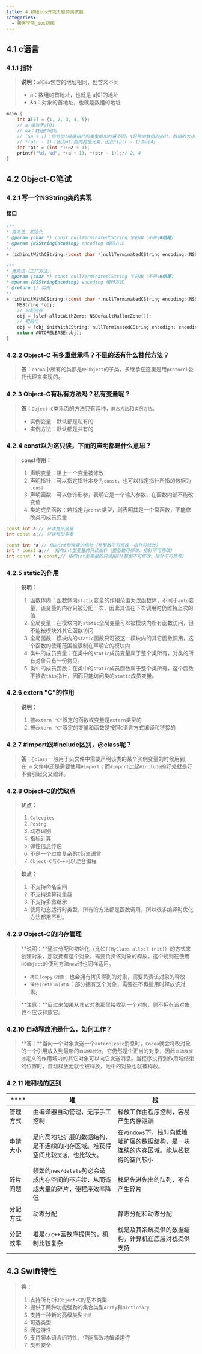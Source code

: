 ```yaml
---
title: 4 初级ios开发工程师面试题
categories:
  - 极客学院_ios初级
---
```



## 4.1 c语言

### 4.1.1 指针
>**说明：**`a`和`&a`包含的地址相同，但含义不同
>+ a：数组的首地址，也就是 a[0]的地址
>+ &a：对象的首地址，也就是数组的地址

```cpp
main {
	int a[5] = {1, 2, 3, 4, 5};
	// a:相当于a[0]
	// &a：数组的地址
	// (&a + 1)：指针加1根据指针的类型增加的量不同，a是指向数组的指针，数组的大小为5个Int，因此(&a + 1)指向a[5]（溢出）
	// *(ptr - 1)：因为ptr指向的是元素，因此*(ptr - 1)为a[4]
	int *ptr = (int *)(&a + 1);
	printf("%d, %d", *(a + 1), *(ptr - 1));// 2, 4
}
```

## 4.2 Object-C笔试

### 4.2.1  写一个NSString类的实现

#### 接口

```objective-c
/**
* 类方法：初始化
* @param {char *} const nullTerminatedCString 字符串（不带\0结尾）
* @param {NSStringEncoding} encoding 编码方式
*/
+ (id)initWithCString:(const char *)nullTerminatedCString encoding:(NSStringEncoding)encoding;

/**
* 类方法（工厂方法）
* @param {char *} const nullTerminatedCString 字符串（不带\0结尾）
* @param {NSStringEncoding} encoding 编码方式
* @return {} 实例
*/
+ (id)initWithCString:(const char *)nullTerminatedCString encoding:(NSStringEncoding)encoding {
	NSString *obj;
	// 分配内存
	obj = [slef allocWithZero: NSDefaultMallocZone()];
	// 初始化
	obj = [obj initWithCString: nullTerminatedCString encodign: encoding];
	return AUTORELEASE(obj);
}
```

### 4.2.2 Object-C 有多重继承吗？不是的话有什么替代方法？
>**答：**`cocoa`中所有的类都是`NSObject`的子类，多继承在这里是用`protocol`委托代理来实现的。

### 4.2.3 Object-C有私有方法吗？私有变量呢？
>**答：**`Object-C`类里面的方法只有两种，`静态方法`和`实例方法`。
>+ 实例变量：默认都是私有的
>+ 实例方法：默认都是共有的

### 4.2.4 const以为这只读，下面的声明都是什么意思？
>**const作用：**
>1. 声明变量：阻止一个变量被修改 
>2. 声明指针：可以指定指针本身为`const`，也可以指定指针所指的数据为`const`
>3. 声明函数：可以修饰形参，表明它是一个输入参数，在函数内部不能改变值
>4. 类的成员函数：若指定为`const`类型，则表明其是一个常函数，不能修改类的成员变量

```cpp
const int a;// 只读整形变量
int const a;// 只读整形变量

const int *a;// 指向int型常量的指针（整型数不可修改，指针可修改）
int * const a;//  指向int型变量的只读指针（整型数可修改，指针不可修改）
int const * a const;// 指向int型常量的只读指针(整型不可修改，指针不可修改)
```

### 4.2.5 static的作用
>**说明：**
>1. 函数体内：函数体内`static`变量的作用范围为改函数体，不同于`auto`变量，该变量的内存只被分配一次，因此其值在下次调用时仍维持上次的值
>2. 全局变量：在模块内的`static`全局变量可以被模块内所有函数访问，但不能被模块外其它函数访问
>3. 全局函数：模块内的`static`函数只可被这一模块内的其它函数调用，这个函数的使用范围被限制在声明它的模块内
>4. 类中的成员变量：在类中的`static`成员变量属于整个类所有，对类的所有对象只有一份拷贝。
>5. 类中的成员函数：在类中的`static`成员函数属于整个类所有，这个函数不接收`this`指针，因而只能访问类的`static`成员变量。

### 4.2.6 extern "C"的作用
>**说明：**
>1. 被`extern "C"`限定的函数或变量是`extern`类型的
>2. 被`extern "C"`限定的变量和函数是按照`C`语言方式编译和链接的

### 4.2.7 #import跟#include区别，@class呢？
>**答：**`@class`一般用于头文件中需要声明该类的某个实例变量的时候用到，在`.m`
文件中还是需要使用`#import`；而`#import`比起`#include`的好处就是好不会引起交叉编译。

### 4.2.8 Object-C的优缺点
>**优点：**
>1. `Cateogies`
>2. `Posing`
>3. 动态识别
>4. 指标计算
>5. 弹性信息传递
>6. 不是一个过度复杂的`C`衍生语言
>7. `Object-C`与`C++`可以混合编程

>**缺点：**
>1. 不支持命名空间
>2. 不支持运算符重载
>3. 不支持多重继承
>4. 使用动态运行时类型，所有的方法都是函数调用，所以很多编译时优化方法都用不到。

### 4.2.9 Object-C的内存管理
>**说明：**通过分配和初始化（比如`[[MyClass alloc] init]`）的方式来创建对象，那就拥有这个对象，需要负责该对象的释放。这个规则在使用`NSObject`的便利方法`new`时也同样适用。
>+ `拷贝(copy)对象`：也会拥有拷贝得到的对象，需要负责该对象的释放
>+ `保持(retain)对象`：部分拥有这个对象，需要在不再适用时释放该对象。

>**注意：**反过来如果从其它对象那里接收到一个对象，则不拥有该对象，也不应该释放它。


### 4.2.10 自动释放池是什么，如何工作？
>**答：**当向一个对象发送一个`autorelease`消息时，`Cocoa`就会将改对象的一个引用放入到最新的`自动释放池`。它仍然是个正当的对象，因此`自动释放池`定义的作用域内的其它对象可以向它发送消息。当程序执行到作用域结束的位置时，自动释放池就会被释放，池中的对象也就被释放。

### 4.2.11 堆和栈的区别

|****|堆|栈|
|-|-|-|
|管理方式|由编译器自动管理，无序手工控制|释放工作由程序控制，容易产生内存泄漏|
|申请大小|是向高地址扩展的数据结构，是不连续的内存区域。堆获得空间比较`灵活`，也比较`大`。|在`Windows`下，栈时向低地址扩展的数据结构，是一块连续的内存区域。能从栈获得的空间较`小`|
|碎片问题|频繁的`new/delete`势必会造成内存空间的不连续，从而造成大量的碎片，使程序效率降低|栈是先进先出的队列，不会产生碎片|
|分配方式|动态分配|静态分配和动态分配|
|分配效率|堆是`c/c++`函数库提供的，机制比较复杂|栈是及其系统提供的数据结构，计算机在底层对栈提供支持|


## 4.3 Swift特性
>**答：**
>1. 支持所有`C`和`Object-C`的基本类型
>2. 提供了两种功能强劲的集合类型`Array`和`Dictionary`
>3. 支持一种新的高级类型`元组`
>4. 可选类型
>5. 闭包特性
>6. 支持脚本语言的特性，但能高效地编译运行
>7. 类型安全